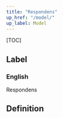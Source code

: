 ```yaml
---
title: "Respondens"
up_href: "/model/"
up_label: Model
---
```


[TOC]

## Label

### English
Respondens


## Definition



    
